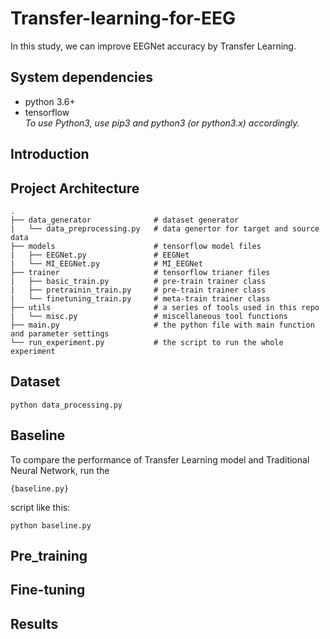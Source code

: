 # Transfer-learning-for-EEG
In this study, we can improve EEGNet accuracy by Transfer Learning.

## System dependencies
- python 3.6+
- tensorflow  
*To use Python3, use pip3 and python3 (or python3.x) accordingly.*

## Introduction

## Project Architecture
    .
    ├── data_generator              # dataset generator
    |   └── data_preprocessing.py   # data genertor for target and source data
    ├── models                      # tensorflow model files 
    |   ├── EEGNet.py               # EEGNet
    |   └── MI_EEGNet.py            # MI_EEGNet
    ├── trainer                     # tensorflow trianer files  
    |   ├── basic_train.py          # pre-train trainer class
    |   ├── pretrainin_train.py     # pre-train trainer class
    |   └── finetuning_train.py     # meta-train trainer class
    ├── utils                       # a series of tools used in this repo
    |   └── misc.py                 # miscellaneous tool functions
    ├── main.py                     # the python file with main function and parameter settings
    └── run_experiment.py           # the script to run the whole experiment

## Dataset
    python data_processing.py

## Baseline
To compare the performance of Transfer Learning model and Traditional Neural Network, run the <pre><code>{baseline.py}</code></pre> script like this:

    python baseline.py

## Pre_training

## Fine-tuning

## Results
